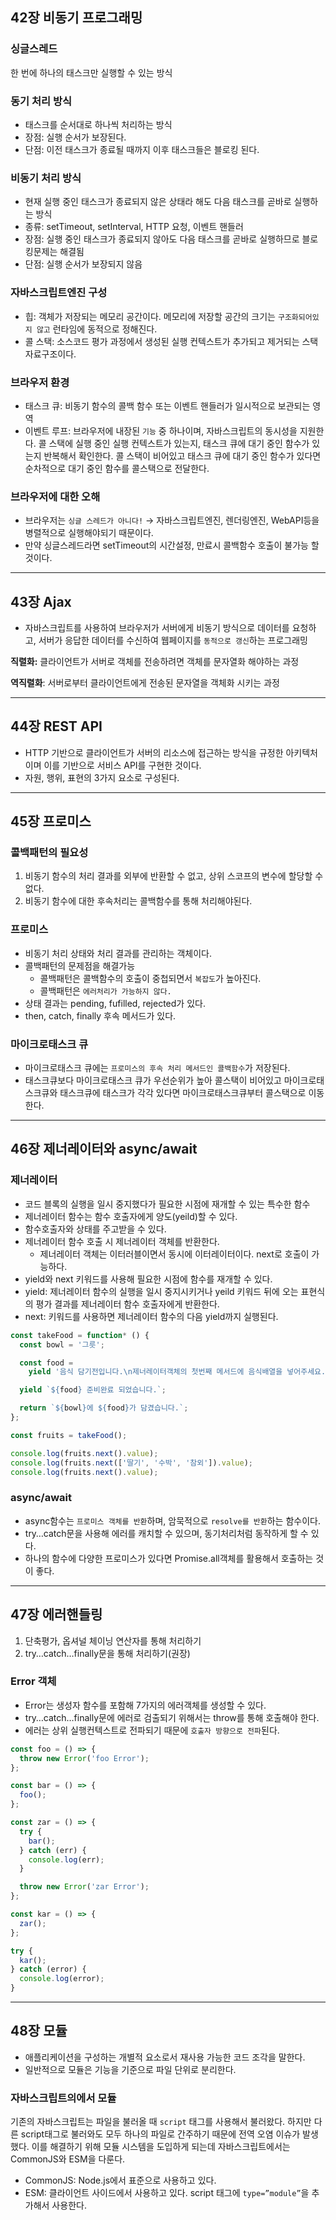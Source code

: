 ## 42장 비동기 프로그래밍

### 싱글스레드

한 번에 하나의 태스크만 실행할 수 있는 방식

### 동기 처리 방식

- 태스크를 순서대로 하나씩 처리하는 방식
- 장점: 실행 순서가 보장된다.
- 단점: 이전 태스크가 종료될 때까지 이후 태스크들은 블로킹 된다.

### 비동기 처리 방식

- 현재 실행 중인 태스크가 종료되지 않은 상태라 해도 다음 태스크를 곧바로 실행하는 방식
- 종류: setTimeout, setInterval, HTTP 요청, 이벤트 핸들러
- 장점: 실행 중인 태스크가 종료되지 않아도 다음 태스크를 곧바로 실행하므로 블로킹문제는 해결됨
- 단점: 실행 순서가 보장되지 않음

### 자바스크립트엔진 구성

- 힙: 객체가 저장되는 메모리 공간이다. 메모리에 저장할 공간의 크기는 `구조화되어있지 않고` 런타임에 동적으로 정해진다.
- 콜 스택: 소스코드 평가 과정에서 생성된 실행 컨텍스트가 추가되고 제거되는 스택 자료구조이다.

### 브라우저 환경

- 태스크 큐: 비동기 함수의 콜백 함수 또는 이벤트 핸들러가 일시적으로 보관되는 영역
- 이벤트 루프: 브라우저에 내장된 `기능` 중 하나이며, 자바스크립트의 동시성을 지원한다. 콜 스택에 실행 중인 실행 컨텍스트가 있는지, 태스크 큐에 대기 중인 함수가 있는지 반복해서 확인한다. 콜 스택이 비어있고 태스크 큐에 대기 중인 함수가 있다면 순차적으로 대기 중인 함수를 콜스택으로 전달한다.

### 브라우저에 대한 오해

- 브라우저는 `싱글 스레드가 아니다!` → 자바스크립트엔진, 렌더링엔진, WebAPI등을 병렬적으로 실행해야되기 때문이다.
- 만약 싱글스레드라면 setTimeout의 시간설정, 만료시 콜백함수 호출이 불가능 할 것이다.

---

## 43장 Ajax

- 자바스크립트를 사용하여 브라우저가 서버에게 비동기 방식으로 데이터를 요청하고, 서버가 응답한 데이터를 수신하여 웹페이지를 `동적으로 갱신`하는 프로그래밍

**직렬화:** 클라이언트가 서버로 객체를 전송하려면 객체를 문자열화 해야하는 과정

**역직렬화**: 서버로부터 클라이언트에게 전송된 문자열을 객체화 시키는 과정

---

## 44장 REST API

- HTTP 기반으로 클라이언트가 서버의 리소스에 접근하는 방식을 규정한 아키텍처이며 이를 기반으로 서비스 API를 구현한 것이다.
- 자원, 행위, 표현의 3가지 요소로 구성된다.

---

## 45장 프로미스

### **콜백패턴의 필요성**

1. 비동기 함수의 처리 결과를 외부에 반환할 수 없고, 상위 스코프의 변수에 할당할 수 없다.
2. 비동기 함수에 대한 후속처리는 콜백함수를 통해 처리해야된다.

### **프로미스**

- 비동기 처리 상태와 처리 결과를 관리하는 객체이다.
- 콜백패턴의 문제점을 해결가능
  - 콜백패턴은 콜백함수의 호출이 중첩되면서 `복잡도`가 높아진다.
  - 콜백패턴은 `에러처리가 가능하지 않다.`
- 상태 결과는 pending, fufilled, rejected가 있다.
- then, catch, finally 후속 메서드가 있다.

### 마이크로태스크 큐

- 마이크로태스크 큐에는 `프로미스의 후속 처리 메서드인 콜백함수`가 저장된다.
- 태스크큐보다 마이크로태스크 큐가 우선순위가 높아 콜스택이 비어있고 마이크로태스크큐와 태스크큐에 태스크가 각각 있다면 마이크로태스크큐부터 콜스택으로 이동한다.

---

## 46장 제너레이터와 async/await

### 제너레이터

- 코드 블록의 실행을 일시 중지했다가 필요한 시점에 재개할 수 있는 특수한 함수
- 제너레이터 함수는 함수 호출자에게 양도(yeild)할 수 있다.
- 함수호출자와 상태를 주고받을 수 있다.
- 제너레이터 함수 호출 시 제너레이터 객체를 반환한다.
  - 제너레이터 객체는 이터러블이면서 동시에 이터레이터이다. next로 호출이 가능하다.
- yield와 next 키워드를 사용해 필요한 시점에 함수를 재개할 수 있다.
- yield: 제너레이터 함수의 실행을 일시 중지시키거나 yeild 키워드 뒤에 오는 표현식의 평가 결과를 제너레이터 함수 호출자에게 반환한다.
- next: 키워드를 사용하면 제너레이터 함수의 다음 yield까지 실행된다.

```jsx
const takeFood = function* () {
  const bowl = '그릇';

  const food =
    yield '음식 담기전입니다.\n제너레이터객체의 첫번째 메서드에 음식배열을 넣어주세요.';

  yield `${food} 준비완료 되었습니다.`;

  return `${bowl}에 ${food}가 담겼습니다.`;
};

const fruits = takeFood();

console.log(fruits.next().value);
console.log(fruits.next(['딸기', '수박', '참외']).value);
console.log(fruits.next().value);
```

### async/await

- async함수는 `프로미스 객체를 반환`하며, 암묵적으로 `resolve를 반환`하는 함수이다.
- try…catch문을 사용해 에러를 캐치할 수 있으며, 동기처리처럼 동작하게 할 수 있다.
- 하나의 함수에 다양한 프로미스가 있다면 Promise.all객체를 활용해서 호출하는 것이 좋다.

---

## 47장 에러핸들링

1. 단축평가, 옵셔널 체이닝 연산자를 통해 처리하기
2. try…catch…finally문을 통해 처리하기(권장)

### Error 객체

- Error는 생성자 함수를 포함해 7가지의 에러객체를 생성할 수 있다.
- try…catch…finally문에 에러로 검출되기 위해서는 throw를 통해 호출해야 한다.
- 에러는 상위 실행컨텍스트로 전파되기 때문에 `호출자 방향으로 전파`된다.

```jsx
const foo = () => {
  throw new Error('foo Error');
};

const bar = () => {
  foo();
};

const zar = () => {
  try {
    bar();
  } catch (err) {
    console.log(err);
  }

  throw new Error('zar Error');
};

const kar = () => {
  zar();
};

try {
  kar();
} catch (error) {
  console.log(error);
}
```

---

## 48장 모듈

- 애플리케이션을 구성하는 개별적 요소로서 재사용 가능한 코드 조각을 말한다.
- 일반적으로 모듈은 기능을 기준으로 파일 단위로 분리한다.

### 자바스크립트의에서 모듈

기존의 자바스크립트는 파일을 불러올 때 `script` 태그를 사용해서 불러왔다. 하지만 다른 script태그로 불러와도 모두 하나의 파일로 간주하기 때문에 전역 오염 이슈가 발생했다. 이를 해결하기 위해 모듈 시스템을 도입하게 되는데 자바스크립트에서는 CommonJS와 ESM을 다룬다.

- CommonJS: Node.js에서 표준으로 사용하고 있다.
- ESM: 클라이언트 사이드에서 사용하고 있다. script 태그에 `type=”module”`을 추가해서 사용한다.

